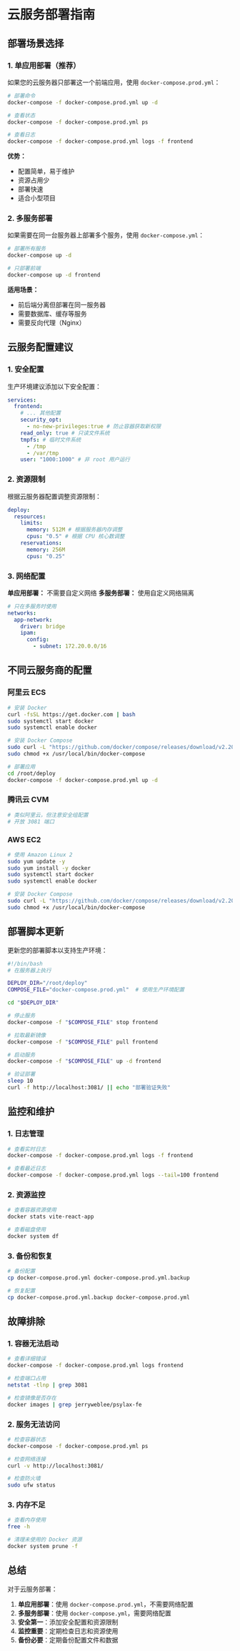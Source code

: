 # 云服务部署指南

## 部署场景选择

### 1. 单应用部署（推荐）

如果您的云服务器只部署这一个前端应用，使用 `docker-compose.prod.yml`：

```bash
# 部署命令
docker-compose -f docker-compose.prod.yml up -d

# 查看状态
docker-compose -f docker-compose.prod.yml ps

# 查看日志
docker-compose -f docker-compose.prod.yml logs -f frontend
```

**优势：**

- 配置简单，易于维护
- 资源占用少
- 部署快速
- 适合小型项目

### 2. 多服务部署

如果需要在同一台服务器上部署多个服务，使用 `docker-compose.yml`：

```bash
# 部署所有服务
docker-compose up -d

# 只部署前端
docker-compose up -d frontend
```

**适用场景：**

- 前后端分离但部署在同一服务器
- 需要数据库、缓存等服务
- 需要反向代理（Nginx）

## 云服务配置建议

### 1. 安全配置

生产环境建议添加以下安全配置：

```yaml
services:
  frontend:
    # ... 其他配置
    security_opt:
      - no-new-privileges:true # 防止容器获取新权限
    read_only: true # 只读文件系统
    tmpfs: # 临时文件系统
      - /tmp
      - /var/tmp
    user: "1000:1000" # 非 root 用户运行
```

### 2. 资源限制

根据云服务器配置调整资源限制：

```yaml
deploy:
  resources:
    limits:
      memory: 512M # 根据服务器内存调整
      cpus: "0.5" # 根据 CPU 核心数调整
    reservations:
      memory: 256M
      cpus: "0.25"
```

### 3. 网络配置

**单应用部署：** 不需要自定义网络 **多服务部署：** 使用自定义网络隔离

```yaml
# 只在多服务时使用
networks:
  app-network:
    driver: bridge
    ipam:
      config:
        - subnet: 172.20.0.0/16
```

## 不同云服务商的配置

### 阿里云 ECS

```bash
# 安装 Docker
curl -fsSL https://get.docker.com | bash
sudo systemctl start docker
sudo systemctl enable docker

# 安装 Docker Compose
sudo curl -L "https://github.com/docker/compose/releases/download/v2.20.0/docker-compose-$(uname -s)-$(uname -m)" -o /usr/local/bin/docker-compose
sudo chmod +x /usr/local/bin/docker-compose

# 部署应用
cd /root/deploy
docker-compose -f docker-compose.prod.yml up -d
```

### 腾讯云 CVM

```bash
# 类似阿里云，但注意安全组配置
# 开放 3081 端口
```

### AWS EC2

```bash
# 使用 Amazon Linux 2
sudo yum update -y
sudo yum install -y docker
sudo systemctl start docker
sudo systemctl enable docker

# 安装 Docker Compose
sudo curl -L "https://github.com/docker/compose/releases/download/v2.20.0/docker-compose-$(uname -s)-$(uname -m)" -o /usr/local/bin/docker-compose
sudo chmod +x /usr/local/bin/docker-compose
```

## 部署脚本更新

更新您的部署脚本以支持生产环境：

```bash
#!/bin/bash
# 在服务器上执行

DEPLOY_DIR="/root/deploy"
COMPOSE_FILE="docker-compose.prod.yml"  # 使用生产环境配置

cd "$DEPLOY_DIR"

# 停止服务
docker-compose -f "$COMPOSE_FILE" stop frontend

# 拉取最新镜像
docker-compose -f "$COMPOSE_FILE" pull frontend

# 启动服务
docker-compose -f "$COMPOSE_FILE" up -d frontend

# 验证部署
sleep 10
curl -f http://localhost:3081/ || echo "部署验证失败"
```

## 监控和维护

### 1. 日志管理

```bash
# 查看实时日志
docker-compose -f docker-compose.prod.yml logs -f frontend

# 查看最近日志
docker-compose -f docker-compose.prod.yml logs --tail=100 frontend
```

### 2. 资源监控

```bash
# 查看容器资源使用
docker stats vite-react-app

# 查看磁盘使用
docker system df
```

### 3. 备份和恢复

```bash
# 备份配置
cp docker-compose.prod.yml docker-compose.prod.yml.backup

# 恢复配置
cp docker-compose.prod.yml.backup docker-compose.prod.yml
```

## 故障排除

### 1. 容器无法启动

```bash
# 查看详细错误
docker-compose -f docker-compose.prod.yml logs frontend

# 检查端口占用
netstat -tlnp | grep 3081

# 检查镜像是否存在
docker images | grep jerryweblee/psylax-fe
```

### 2. 服务无法访问

```bash
# 检查容器状态
docker-compose -f docker-compose.prod.yml ps

# 检查网络连接
curl -v http://localhost:3081/

# 检查防火墙
sudo ufw status
```

### 3. 内存不足

```bash
# 查看内存使用
free -h

# 清理未使用的 Docker 资源
docker system prune -f
```

## 总结

对于云服务部署：

1. **单应用部署**：使用 `docker-compose.prod.yml`，不需要网络配置
2. **多服务部署**：使用 `docker-compose.yml`，需要网络配置
3. **安全第一**：添加安全配置和资源限制
4. **监控重要**：定期检查日志和资源使用
5. **备份必要**：定期备份配置文件和数据
